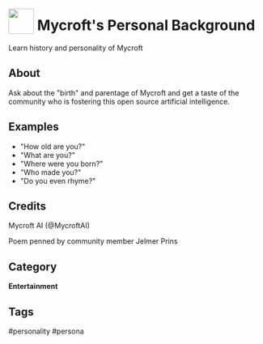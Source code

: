 # <img src='https://rawgithub.com/FortAwesome/Font-Awesome/master/advanced-options/raw-svg/solid/smile-wink.svg' card_color='#22a7f0' width='50' height='50' style='vertical-align:bottom'/> Mycroft's Personal Background
Learn history and personality of Mycroft

## About
Ask about the "birth" and parentage of Mycroft and get a taste of the community
who is fostering this open source artificial intelligence.

## Examples
* "How old are you?"
* "What are you?"
* "Where were you born?"
* "Who made you?"
* "Do you even rhyme?"

## Credits
Mycroft AI (@MycroftAI)

Poem penned by community member Jelmer Prins

## Category
**Entertainment**

## Tags
#personality
#persona
